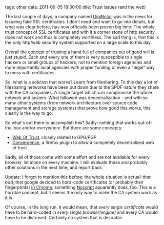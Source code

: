 tags: other
date: 2011-09-05 18:30:00
title: Trust issues (and the web)



The last couple of days, a company named [DigiNotar](http://en.wikipedia.org/wiki/DigiNotar) was in the news for issueing fake SSL certificates. I don't need and want to go into details, but what was clear before, has now officially been proven big time: The whole trust concept of SSL certificates and with it a corner stone of http security does not work and thus is completely worthless.
The sad thing is, that this is the _only_ http/web security system supported on a large scale to this day.

Overall the concept of trusting a hand full of companies out of good will is just _stupid_.
Each and every one of them is very susceptible to single hackers or small groups of hackers, not to mention foreign agencies and more importantly local agencies with proper funding or even a "legal" way to mess with certificates.

So, what is a solution that works? Learn from filesharing.
To this day a lot of filesharing networks have been put down due to the SPOF nature they share with the CA companies.
A single target which can compromise the whole network and system.
What followed was decentralization - and with so many other systems (from network architecture over source code management and storage systems) that prove how good this works, this clearly is the way to go.

So what's out there to accomplish this? Sadly: nothing that works out-of-the-box and/or everywhere.
But there are some concepts:

 - [Web Of Trust](http://www.mywot.com/), closely related to GPG/PGP
 - [Convergence](http://convergence.io/), a firefox plugin to allow a completely decentralized web of trust

Sadly, all of those come with some effort and are not available for every browser, let alone on every machine.
I will evaluate these and probably other solutions in the next time, and report back.

Update: I forgot to mention this before: the whole situation is actuall _that bad_, that google decided to _hard-code_ certificates (or probably their fingerprints) [in Chrome](http:--dev.chromium.org-sts), something [Noscript](http:--noscript.net-) apparently does, too.
This is a horrible concept, but it seems the only way to make the CA system work as it is.

Of course, in the long run, it would mean, that _every single certificate_ would have to be hard-coded in _every single browser(engine)_ and every CA would have to be distrused. Certainly no system that is desirable.
